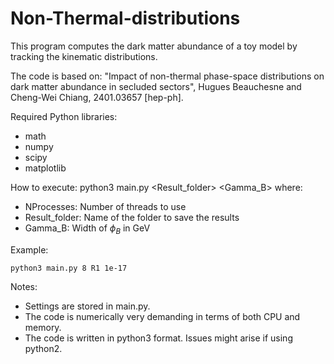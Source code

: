 # Non-Thermal-distributions

This program computes the dark matter abundance of a toy model by tracking the kinematic distributions. 

The code is based on:
"Impact of non-thermal phase-space distributions on dark matter abundance in secluded sectors", Hugues Beauchesne and Cheng-Wei Chiang, 2401.03657 [hep-ph].

Required Python libraries:
- math
- numpy
- scipy
- matplotlib

How to execute:
  python3 main.py <NProcesses> <Result_folder> <Gamma_B>
where:
- NProcesses: Number of threads to use
- Result_folder: Name of the folder to save the results
- Gamma_B: Width of $\phi_B$ in GeV
  
Example:

    python3 main.py 8 R1 1e-17

Notes:
- Settings are stored in main.py.
- The code is numerically very demanding in terms of both CPU and memory.
- The code is written in python3 format. Issues might arise if using python2.
